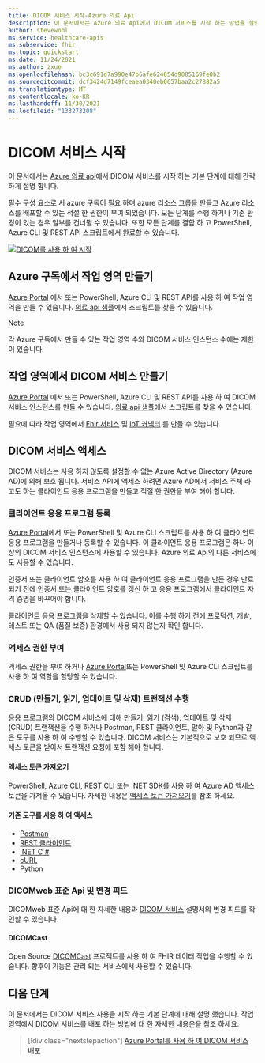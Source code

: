 ```yaml
---
title: DICOM 서비스 시작-Azure 의료 Api
description: 이 문서에서는 Azure 의료 Api에서 DICOM 서비스를 시작 하는 방법을 설명 합니다.
author: stevewohl
ms.service: healthcare-apis
ms.subservice: fhir
ms.topic: quickstart
ms.date: 11/24/2021
ms.author: zxue
ms.openlocfilehash: bc3c691d7a990e47b6afe624854d9085169fe0b2
ms.sourcegitcommit: dcf3424d7149fceaea0340eb0657baa2c27882a5
ms.translationtype: MT
ms.contentlocale: ko-KR
ms.lasthandoff: 11/30/2021
ms.locfileid: "133273208"
---
```

# <a name="get-started-with-the-dicom-service"></a>DICOM 서비스 시작

이 문서에서는 [Azure 의료 api](../healthcare-apis-overview.md)에서 DICOM 서비스를 시작 하는 기본 단계에 대해 간략하게 설명 합니다. 

필수 구성 요소로 서 azure 구독이 필요 하며 azure 리소스 그룹을 만들고 Azure 리소스를 배포할 수 있는 적절 한 권한이 부여 되었습니다. 모든 단계를 수행 하거나 기존 환경이 있는 경우 일부를 건너뛸 수 있습니다. 또한 모든 단계를 결합 하 고 PowerShell, Azure CLI 및 REST API 스크립트에서 완료할 수 있습니다.

[![DICOM를 사용 하 여 시작](media/get-started-with-dicom.png)](media/get-started-with-dicom.png#lightbox)

## <a name="create-a-workspace-in-your-azure-subscription"></a>Azure 구독에서 작업 영역 만들기

[Azure Portal](../healthcare-apis-quickstart.md) 에서 또는 PowerShell, Azure CLI 및 REST API를 사용 하 여 작업 영역을 만들 수 있습니다. [의료 api 샘플](https://github.com/microsoft/healthcare-apis-samples/tree/main/src/scripts)에서 스크립트를 찾을 수 있습니다.

> [!NOTE]
> 각 Azure 구독에서 만들 수 있는 작업 영역 수와 DICOM 서비스 인스턴스 수에는 제한이 있습니다.

## <a name="create-a-dicom-service-in-the-workspace"></a>작업 영역에서 DICOM 서비스 만들기

[Azure Portal](deploy-dicom-services-in-azure.md) 에서 또는 PowerShell, Azure CLI 및 REST API를 사용 하 여 DICOM 서비스 인스턴스를 만들 수 있습니다. [의료 api 샘플](https://github.com/microsoft/healthcare-apis-samples/tree/main/src/scripts)에서 스크립트를 찾을 수 있습니다.

필요에 따라 작업 영역에서 [Fhir 서비스](../fhir/fhir-portal-quickstart.md) 및 [IoT 커넥터](../iot/deploy-iot-connector-in-azure.md) 를 만들 수 있습니다.

## <a name="access-the-dicom-service"></a>DICOM 서비스 액세스

DICOM 서비스는 사용 하지 않도록 설정할 수 없는 Azure Active Directory (Azure AD)에 의해 보호 됩니다. 서비스 API에 액세스 하려면 Azure AD에서 서비스 주체 라고도 하는 클라이언트 응용 프로그램을 만들고 적절 한 권한을 부여 해야 합니다.

### <a name="register-a-client-application"></a>클라이언트 응용 프로그램 등록

[Azure Portal](../register-application.md)에서 또는 PowerShell 및 Azure CLI 스크립트를 사용 하 여 클라이언트 응용 프로그램을 만들거나 등록할 수 있습니다. 이 클라이언트 응용 프로그램은 하나 이상의 DICOM 서비스 인스턴스에 사용할 수 있습니다. Azure 의료 Api의 다른 서비스에도 사용할 수 있습니다.

인증서 또는 클라이언트 암호를 사용 하 여 클라이언트 응용 프로그램을 만든 경우 만료 되기 전에 인증서 또는 클라이언트 암호를 갱신 하 고 응용 프로그램에서 클라이언트 자격 증명을 바꾸어야 합니다.

클라이언트 응용 프로그램을 삭제할 수 있습니다. 이를 수행 하기 전에 프로덕션, 개발, 테스트 또는 QA (품질 보증) 환경에서 사용 되지 않는지 확인 합니다.

### <a name="grant-access-permissions"></a>액세스 권한 부여

액세스 권한을 부여 하거나 [Azure Portal](../configure-azure-rbac.md)또는 PowerShell 및 Azure CLI 스크립트를 사용 하 여 역할을 할당할 수 있습니다.

### <a name="perform-create-read-update-and-delete-crud-transactions"></a>CRUD (만들기, 읽기, 업데이트 및 삭제) 트랜잭션 수행

응용 프로그램의 DICOM 서비스에 대해 만들기, 읽기 (검색), 업데이트 및 삭제 (CRUD) 트랜잭션을 수행 하거나 Postman, REST 클라이언트, 말아 및 Python과 같은 도구를 사용 하 여 수행할 수 있습니다. DICOM 서비스는 기본적으로 보호 되므로 액세스 토큰을 받아서 트랜잭션 요청에 포함 해야 합니다.

#### <a name="get-an-access-token"></a>액세스 토큰 가져오기

PowerShell, Azure CLI, REST CLI 또는 .NET SDK를 사용 하 여 Azure AD 액세스 토큰을 가져올 수 있습니다.  자세한 내용은 [액세스 토큰 가져오기](../get-access-token.md)를 참조 하세요.

#### <a name="access-using-existing-tools"></a>기존 도구를 사용 하 여 액세스

- [Postman](../use-postman.md)
- [REST 클라이언트](../using-rest-client.md)
- [.NET C #](dicomweb-standard-apis-c-sharp.md)
- [cURL](dicomweb-standard-apis-curl.md)
- [Python](dicomweb-standard-apis-python.md)

### <a name="dicomweb-standard-apis-and-change-feed"></a>DICOMweb 표준 Api 및 변경 피드

DICOMweb 표준 Api에 대 한 자세한 내용과 [DICOM 서비스](dicom-services-overview.md) 설명서의 변경 피드를 확인할 수 있습니다.

#### <a name="dicomcast"></a>DICOMCast

Open Source [DICOMCast](https://github.com/microsoft/dicom-server/tree/main/converter/dicom-cast) 프로젝트를 사용 하 여 FHIR 데이터 작업을 수행할 수 있습니다. 향후이 기능은 관리 되는 서비스에서 사용할 수 있습니다.

## <a name="next-steps"></a>다음 단계

이 문서에서는 DICOM 서비스 사용을 시작 하는 기본 단계에 대해 설명 했습니다. 작업 영역에서 DICOM 서비스를 배포 하는 방법에 대 한 자세한 내용은을 참조 하세요.

>[!div class="nextstepaction"]
>[Azure Portal를 사용 하 여 DICOM 서비스 배포](deploy-dicom-services-in-azure.md)
